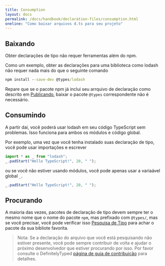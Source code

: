 ```yaml
---
title: Consumption
layout: docs
permalink: /docs/handbook/declaration-files/consumption.html
oneline: "Como baixar arquivos d.ts para seu projeto"
---
```


## Baixando

Obter declarações de tipo não requer ferramentas além do npm.

Como um exemplo, obter as declarações para uma biblioteca como lodash não requer nada mais do que o seguinte comando

```cmd
npm install --save-dev @types/lodash
```
Repare que se o pacote npm já inclui seu arrquivo de declaração como descrito em [Publicando](/docs/handbook/declaration-files/publishing.html), baixar o pacote `@types` correspondente não é necessário.

## Consumindo

A partir daí, você poderá usar lodash em seu código TypeScript sem problemas.
Isso funciona para ambos os módulos e código global.

Por exemplo, uma vez que você tenha instalado suas declaração de tipo, você pode usar importações e escrever 

```ts
import * as _ from "lodash";
_.padStart("Hello TypeScript!", 20, " ");
```

ou se você não estiver usando módulos, você pode apenas usar a variaável global `_`.

```ts
_.padStart("Hello TypeScript!", 20, " ");
```

## Procurando

A maioria das vezes, pacotes de declaração de tipo devem sempre ter o mesmo nome que o nome do pacote `npm`, mas prefixado com `@types/`,
mas se você precisar, você pode verificar isso [Pesquisa de Tipo](https://aka.ms/types) para achar o pacote da sua bibliote favorita.

> Nota: Se a declaração do arquivo que você está pesquisando não estiver presente, você pode sempre contribuir de volta e ajudar o próximo desenvolvedor que estiver procurando por isso.
> Por favor consulte o DefinitelyTyped [página de guia de contribuição](http://definitelytyped.org/guides/contributing.html) para detalhes.